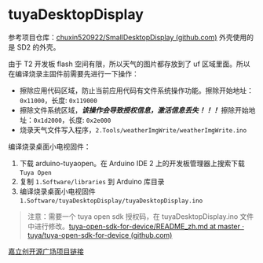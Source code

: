 # tuyaDesktopDisplay

参考项目仓库：[chuxin520922/SmallDesktopDisplay (github.com)](https://github.com/chuxin520922/SmallDesktopDisplay/tree/main)
外壳使用的是 SD2 的外壳。

由于 T2 开发板 flash 空间有限，所以天气的图片都存放到了 uf 区域里面。所以在编译烧录主固件前需要先进行一下操作：

+ 擦除应用代码区域，防止当前应用代码有文件系统操作功能。擦除开始地址：`0x11000`，长度: `0x119000`
+ 擦除文件系统区域，***该操作会导致授权信息，激活信息丢失！！！*** 擦除开始地址：`0x1d2000`，长度: `0x2e000`
+ 烧录天气文件写入程序，`2.Tools/weatherImgWrite/weatherImgWrite.ino`

编译烧录桌面小电视固件：

1. 下载 arduino-tuyaopen。在 Arduino IDE 2 上的开发板管理器上搜索下载  `Tuya Open` 
2. 复制 `1.Software/libraries` 到 Arduino 库目录
3. 编译烧录桌面小电视固件 `1.Software/tuyaDesktopDisplay/tuyaDesktopDisplay.ino`

> 注意：需要一个 tuya open sdk 授权码，在 tuyaDesktopDisplay.ino 文件中进行修改。[tuya-open-sdk-for-device/README_zh.md at master · tuya/tuya-open-sdk-for-device (github.com)](https://github.com/tuya/tuya-open-sdk-for-device/blob/master/README_zh.md#涂鸦云应用) 

[嘉立创开源广场项目链接](https://oshwhub.com/yangyangyan/tuyadesktopdisplay)
